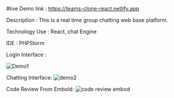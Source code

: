 #live Demo link : https://teams-clone-react.netlify.app

Description : This is a real time group chatting web base platform.

Technology Use : React, chat Engine

IDE : PHPStorm

Login Interface :

![Demo1](https://user-images.githubusercontent.com/39679672/111985736-37c43600-8b37-11eb-8343-d8daaa654606.PNG)

Chatting Interface:
![demo2](https://user-images.githubusercontent.com/39679672/111985907-6f32e280-8b37-11eb-84b1-df1c97b88bc3.PNG)

Code Review From Embold:
![code review embod](https://user-images.githubusercontent.com/39679672/111985914-73f79680-8b37-11eb-81be-e8cafea5a754.PNG)















